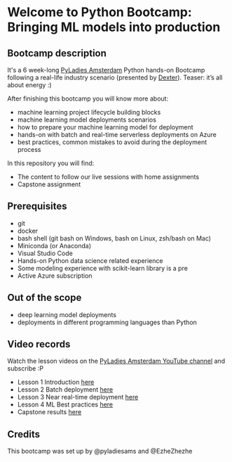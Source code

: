 # Welcome to Python Bootcamp: **Bringing ML models into production**

## Bootcamp description
It's a 6 week-long [PyLadies Amsterdam](https://amsterdam.pyladies.com/) Python hands-on Bootcamp following a real-life industry scenario (presented by [Dexter](https://dexterenergy.ai/)). Teaser: it’s all about energy :)

After finishing this bootcamp you will know more about:
* machine learning project lifecycle building blocks
* machine learning model deployments scenarios
* how to prepare your machine learning model for deployment
* hands-on with batch and real-time serverless deployments on Azure
* best practices, common mistakes to avoid during the deployment process

In this repository you will find:
* The content to follow our live sessions with home assignments
* Capstone assignment

## Prerequisites
- git
- docker
- bash shell (git bash on Windows, bash on Linux, zsh/bash on Mac)
- Miniconda (or Anaconda)
- Visual Studio Code
- Hands-on Python data science related experience
- Some modeling experience with scikit-learn library is a pre
- Active Azure subscription

## Out of the scope
- deep learning model deployments
- deployments in different programming languages than Python

## Video records
Watch the lesson videos on the [PyLadies Amsterdam YouTube channel](https://youtube.com/pyladiesamsterdam) and subscribe :P
- Lesson 1 Introduction [here](https://youtu.be/irwDv_wDyQc)
- Lesson 2 Batch deployment [here](https://youtu.be/G1qxR1Hi3i8)
- Lesson 3 Near real-time deployment [here](https://youtu.be/O7hfLDMizyA)
- Lesson 4 ML Best practices [here](https://youtu.be/J2XgPmsTfGU)
- Capstone results [here](https://youtu.be/aLReepA68Nk)

## Credits
This bootcamp was set up by @pyladiesams and @EzheZhezhe

